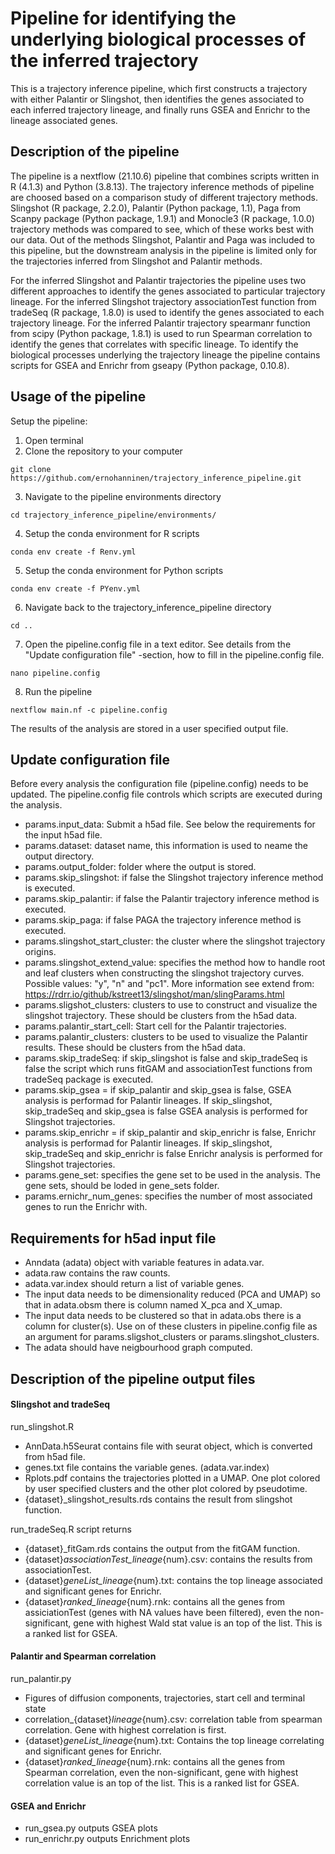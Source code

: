 # Pipeline for identifying the underlying biological processes of the inferred trajectory
This is a trajectory inference pipeline, which first constructs a trajectory with either Palantir or Slingshot, then identifies the genes associated to each inferred trajectory lineage, and finally runs GSEA and Enrichr to the lineage associated genes. 

## Description of the pipeline
The pipeline is a nextflow (21.10.6) pipeline that combines scripts written in R (4.1.3) and Python (3.8.13). The trajectory inference methods of pipeline are choosed based on a comparison study of different trajectory methods. Slingshot (R package, 2.2.0), Palantir (Python package, 1.1), Paga from Scanpy package (Python package, 1.9.1)  and Monocle3 (R package, 1.0.0) trajectory methods was compared to see, which of these works best with our data. Out of the methods Slingshot, Palantir and Paga was included to this pipeline, but the downstream analysis in the pipeline is limited only for the trajectories inferred from Slingshot and Palantir methods. 

For the inferred Slingshot and Palantir trajectories the pipeline uses two different approaches to identify the genes associated to particular trajectory lineage. For the inferred Slingshot trajectory associationTest function from tradeSeq (R package, 1.8.0) is used to identify the genes associated to each trajectory lineage. For the inferred Palantir trajectory spearmanr function from  scipy (Python package, 1.8.1) is used to run Spearman correlation to identify the genes that correlates with specific lineage. To identify the biological processes underlying the trajectory lineage the pipeline contains scripts for GSEA and Enrichr from gseapy (Python package, 0.10.8). 

## Usage of the pipeline
Setup the pipeline:
1. Open terminal
2. Clone the repository to your computer
```
git clone https://github.com/ernohanninen/trajectory_inference_pipeline.git
```
3. Navigate to the pipeline environments directory
```
cd trajectory_inference_pipeline/environments/
```
4. Setup the conda environment for R scripts
```
conda env create -f Renv.yml
```
5. Setup the conda environment for Python scripts
```
conda env create -f PYenv.yml
```
6. Navigate back to the trajectory_inference_pipeline directory
```
cd ..
```
7. Open the pipeline.config file in a text editor. See details from the "Update configuration file" -section, how to fill in the pipeline.config file.
```
nano pipeline.config
```
8. Run the pipeline
```
nextflow main.nf -c pipeline.config
```

The results of the analysis are stored in a user specified output file. 

## Update configuration file
Before every analysis the configuration file (pipeline.config) needs to be updated. The pipeline.config file controls which scripts are executed during the analysis. 
 - params.input_data: Submit a h5ad file. See below the requirements for the input h5ad file.
 - params.dataset: dataset name, this information is used to neame the output directory.
 - params.output_folder: folder where the output is stored.
 - params.skip_slingshot: if false the Slingshot trajectory inference method is executed.
 - params.skip_palantir: if false the Palantir trajectory inference method is executed.
 - params.skip_paga: if false PAGA the trajectory inference method is executed.
 - params.slingshot_start_cluster: the cluster where the slingshot trajectory origins.
 - params.slingshot_extend_value: specifies the method how to handle root and leaf clusters when constructing the slingshot trajectory curves. Possible values: "y", "n" and "pc1". More information see extend from: https://rdrr.io/github/kstreet13/slingshot/man/slingParams.html
 - params.sligshot_clusters: clusters to use to construct and visualize the slingshot trajectory. These should be clusters from the h5ad data.
 - params.palantir_start_cell: Start cell for the Palantir trajectories.
 - params.palantir_clusters: clusters to be used to visualize the Palantir results. These should be clusters from the h5ad data.
 - params.skip_tradeSeq: if skip_slingshot is false and skip_tradeSeq is false the script which runs fitGAM and associationTest functions from tradeSeq package is executed.
- params.skip_gsea = if skip_palantir and skip_gsea is false, GSEA analysis is performad for Palantir lineages. If skip_slingshot, skip_tradeSeq and skip_gsea is false GSEA analysis is performed for Slingshot trajectories.
- params.skip_enrichr = if skip_palantir and skip_enrichr is false, Enrichr analysis is performad for Palantir lineages. If skip_slingshot, skip_tradeSeq and skip_enrichr is false Enrichr analysis is performed for Slingshot trajectories.
- params.gene_set: specifies the gene set to be used in the analysis. The gene sets, should be loded in gene_sets folder.
- params.ernichr_num_genes: specifies the number of most associated genes to run the Enrichr with.

## Requirements for h5ad input file
- Anndata (adata) object with variable features in adata.var.
- adata.raw contains the raw counts.
- adata.var.index should return a list of variable genes.
- The input data needs to be dimensionality reduced (PCA and UMAP) so that in adata.obsm there is column named X_pca and X_umap.
- The input data needs to be clustered so that in adata.obs there is a column for cluster(s). Use on of these clusters in pipeline.config file as an argument for params.sligshot_clusters or params.slingshot_clusters.
- The adata should have neigbourhood graph computed.

## Description of the pipeline output files
#### Slingshot and tradeSeq
run_slingshot.R
- AnnData.h5Seurat contains file with seurat object, which is converted from h5ad file. 
- genes.txt file contains the variable genes. (adata.var.index)
- Rplots.pdf contains the trajectories plotted in a UMAP. One plot colored by user specified clusters and the other plot colored by pseudotime.
-  {dataset}_slingshot_results.rds contains the result from slingshot function.

run_tradeSeq.R script returns
- {dataset}_fitGam.rds contains the output from the fitGAM function. 
- {dataset}_associationTest_lineage_{num}.csv: contains the results from associationTest.
- {dataset}_geneList_lineage_{num}.txt: contains the top lineage associated and significant genes for Enrichr.
- {dataset}_ranked_lineage_{num}.rnk: contains all the genes from assiciationTest (genes with NA values have been filtered), even the non-significant, gene with highest Wald stat value is an top of the list. This is a ranked list for GSEA.

#### Palantir and Spearman correlation
run_palantir.py
- Figures of diffusion components, trajectories, start cell and terminal state
- correlation_{dataset}_lineage_{num}.csv: correlation table from spearman correlation. Gene with highest correlation is first.
- {dataset}_geneList_lineage_{num}.txt: Contains the top lineage correlating and significant genes for Enrichr.
- {dataset}_ranked_lineage_{num}.rnk: contains all the genes from Spearman correlation, even the non-significant, gene with highest correlation value is an top of the list. This is a ranked list for GSEA.

#### GSEA and Enrichr
- run_gsea.py outputs GSEA plots
- run_enrichr.py outputs Enrichment plots
